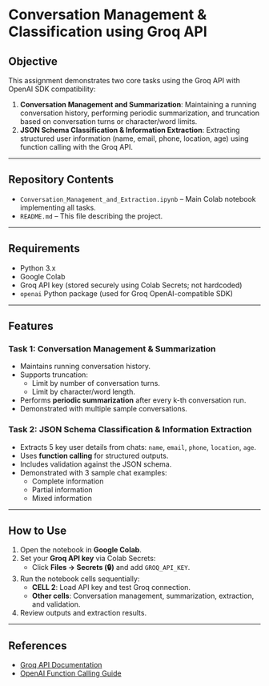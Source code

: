 # Conversation Management & Classification using Groq API

## Objective
This assignment demonstrates two core tasks using the Groq API with OpenAI SDK compatibility:
1. **Conversation Management and Summarization**: Maintaining a running conversation history, performing periodic summarization, and truncation based on conversation turns or character/word limits.
2. **JSON Schema Classification & Information Extraction**: Extracting structured user information (name, email, phone, location, age) using function calling with the Groq API.

---

## Repository Contents
- `Conversation_Management_and_Extraction.ipynb` – Main Colab notebook implementing all tasks.
- `README.md` – This file describing the project.

---

## Requirements
- Python 3.x
- Google Colab
- Groq API key (stored securely using Colab Secrets; not hardcoded)
- `openai` Python package (used for Groq OpenAI-compatible SDK)

---

## Features

### Task 1: Conversation Management & Summarization
- Maintains running conversation history.
- Supports truncation:
  - Limit by number of conversation turns.
  - Limit by character/word length.
- Performs **periodic summarization** after every k-th conversation run.
- Demonstrated with multiple sample conversations.

### Task 2: JSON Schema Classification & Information Extraction
- Extracts 5 key user details from chats: `name`, `email`, `phone`, `location`, `age`.
- Uses **function calling** for structured outputs.
- Includes validation against the JSON schema.
- Demonstrated with 3 sample chat examples:
  - Complete information
  - Partial information
  - Mixed information

---

## How to Use
1. Open the notebook in **Google Colab**.
2. Set your **Groq API key** via Colab Secrets:
   - Click **Files → Secrets (🔒)** and add `GROQ_API_KEY`.
3. Run the notebook cells sequentially:
   - **CELL 2**: Load API key and test Groq connection.
   - **Other cells**: Conversation management, summarization, extraction, and validation.
4. Review outputs and extraction results.

---

## References
- [Groq API Documentation](https://console.groq.com/docs/openai)
- [OpenAI Function Calling Guide](https://platform.openai.com/docs/guides/function-calling)


